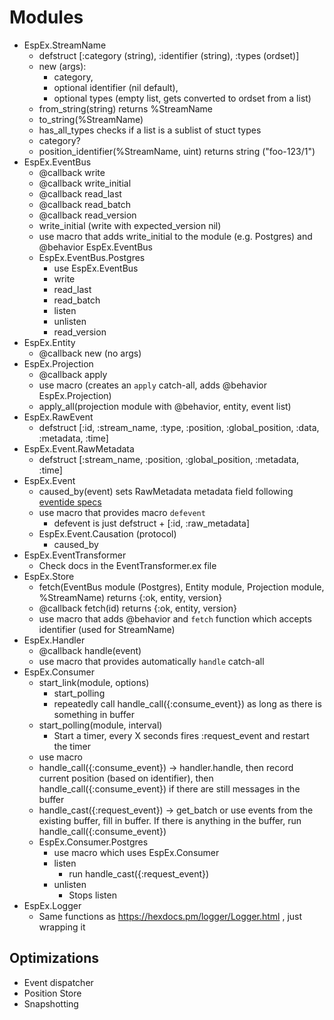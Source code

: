 # Modules

- EspEx.StreamName
  - defstruct [:category (string), :identifier (string), :types (ordset)]
  - new (args):
    - category,
    - optional identifier (nil default),
    - optional types (empty list, gets converted to ordset from a list)
  - from_string(string) returns %StreamName
  - to_string(%StreamName)
  - has_all_types checks if a list is a sublist of stuct types
  - category?
  - position_identifier(%StreamName, uint) returns string ("foo-123/1")
- EspEx.EventBus
  - @callback write
  - @callback write_initial
  - @callback read_last
  - @callback read_batch
  - @callback read_version
  - write_initial (write with expected_version nil)
  - use macro that adds write_initial to the module (e.g. Postgres) and
    @behavior EspEx.EventBus
  - EspEx.EventBus.Postgres
    - use EspEx.EventBus
    - write
    - read_last
    - read_batch
    - listen
    - unlisten
    - read_version
- EspEx.Entity
  - @callback new (no args)
- EspEx.Projection
  - @callback apply
  - use macro (creates an `apply` catch-all, adds @behavior EspEx.Projection)
  - apply_all(projection module with @behavior, entity, event list)
- EspEx.RawEvent
  - defstruct [:id, :stream_name, :type, :position, :global_position, :data,
    :metadata, :time]
- EspEx.Event.RawMetadata
  - defstruct [:stream_name, :position, :global_position, :metadata, :time]
- EspEx.Event
  - caused_by(event) sets RawMetadata metadata field following
    [eventide specs](https://github.com/eventide-project/messaging/blob/6027504b4b505a233f74d055321c262a61003803/lib/messaging/message/metadata.rb)
  - use macro that provides macro `defevent`
    - defevent is just defstruct + [:id, :raw_metadata]
  - EspEx.Event.Causation (protocol)
    - caused_by
- EspEx.EventTransformer
  - Check docs in the EventTransformer.ex file
- EspEx.Store
  - fetch(EventBus module (Postgres), Entity module, Projection module,
    %StreamName) returns {:ok, entity, version}
  - @callback fetch(id) returns {:ok, entity, version}
  - use macro that adds @behavior and `fetch` function which accepts
    identifier (used for StreamName)
- EspEx.Handler
  - @callback handle(event)
  - use macro that provides automatically `handle` catch-all
- EspEx.Consumer
  - start_link(module, options)
    - start_polling
    - repeatedly call handle_call({:consume_event}) as long as there is
      something in buffer
  - start_polling(module, interval)
    - Start a timer, every X seconds fires :request_event and restart the timer
  - use macro
  - handle_call({:consume_event}) -> handler.handle, then
    record current position (based on identifier), then
    handle_call({:consume_event}) if there are still messages in the buffer
  - handle_cast({:request_event}) -> get_batch or use events from the existing
    buffer, fill in buffer. If there is anything in the buffer, run
    handle_call({:consume_event})
  - EspEx.Consumer.Postgres
    - use macro which uses EspEx.Consumer
    - listen
      - run handle_cast({:request_event})
    - unlisten
      - Stops listen
- EspEx.Logger
  - Same functions as https://hexdocs.pm/logger/Logger.html , just wrapping it

## Optimizations

- Event dispatcher
- Position Store
- Snapshotting

